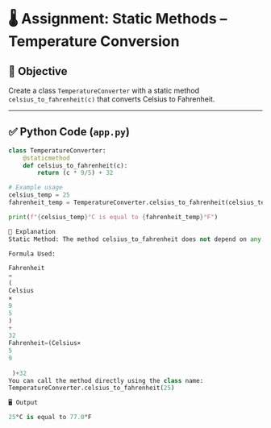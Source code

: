 # 🌡️ Assignment: Static Methods – Temperature Conversion

## 🎯 Objective
Create a class `TemperatureConverter` with a static method `celsius_to_fahrenheit(c)` that converts Celsius to Fahrenheit.

---

## ✅ Python Code (`app.py`)

```python
class TemperatureConverter:
    @staticmethod
    def celsius_to_fahrenheit(c):
        return (c * 9/5) + 32

# Example usage
celsius_temp = 25
fahrenheit_temp = TemperatureConverter.celsius_to_fahrenheit(celsius_temp)

print(f"{celsius_temp}°C is equal to {fahrenheit_temp}°F")

🧠 Explanation
Static Method: The method celsius_to_fahrenheit does not depend on any class or instance variables. That’s why we use @staticmethod.

Formula Used:

Fahrenheit
=
(
Celsius
×
9
5
)
+
32
Fahrenheit=(Celsius× 
5
9
​
 )+32
You can call the method directly using the class name:
TemperatureConverter.celsius_to_fahrenheit(25)

🖥️ Output

25°C is equal to 77.0°F